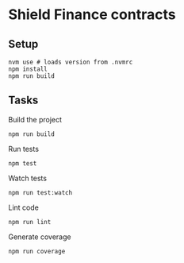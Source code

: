 # Shield Finance contracts

## Setup

    nvm use # loads version from .nvmrc
    npm install
    npm run build

## Tasks

Build the project

    npm run build

Run tests

    npm test

Watch tests

    npm run test:watch

Lint code

    npm run lint

Generate coverage

    npm run coverage
